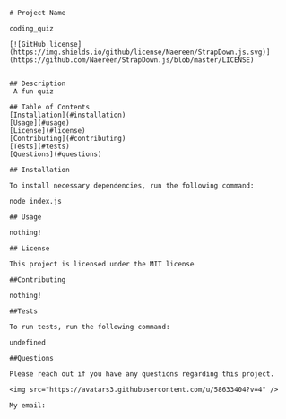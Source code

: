 
    # Project Name
    
    coding_quiz
    
    [![GitHub license](https://img.shields.io/github/license/Naereen/StrapDown.js.svg)](https://github.com/Naereen/StrapDown.js/blob/master/LICENSE)


    ## Description
     A fun quiz
    
    ## Table of Contents
    [Installation](#installation)
    [Usage](#usage)
    [License](#license)
    [Contributing](#contributing)
    [Tests](#tests)
    [Questions](#questions)
    
    ## Installation
    
    To install necessary dependencies, run the following command:
    
    node index.js
    
    ## Usage
    
    nothing!
    
    ## License
    
    This project is licensed under the MIT license
    
    ##Contributing
    
    nothing!
    
    ##Tests
    
    To run tests, run the following command: 
    
    undefined
    
    ##Questions
    
    Please reach out if you have any questions regarding this project.
    
    <img src="https://avatars3.githubusercontent.com/u/58633404?v=4" />
    
    My email: 
    
    